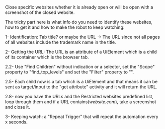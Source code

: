 Close specific websites whether it is already open or will be open with a screenshot of the closed website.

The tricky part here is what info do you need to identify these websites, how to get it and how to make the robot to keep watching:

1- Identification: Tab title? or maybe the URL -> The URL since not all pages of all websites include the trademark name in the title.

2- Getting the URL: The URL is an attribute of a UiElement which is a child of its container which is the browser tab.

2.2- Use "Find Children" without indication or a selector, set the "Scope" property to "find_top_levels" and set the "Filter" property to "<html app='chrome.exe' />".

2.5- Each child now is a tab which is a UiElement and that means it can be sent as target/input to the "get attribute" activity and it will return the URL.

2.8- now you have the URLs and the Restricted websites predefined list, loop through them and if a URL contains(_website.com_), take a screenshot and close it.

3- Keeping watch: a "Repeat Trigger" that will repeat the automation every x seconds.
